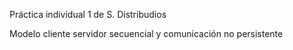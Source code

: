 Práctica individual 1 de S. Distribudios

Modelo cliente servidor secuencial y comunicación no persistente